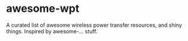 # awesome-wpt
A curated list of awesome wireless power transfer resources, and shiny things. Inspired by awesome-... stuff.
